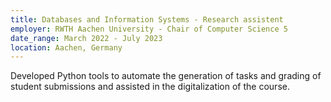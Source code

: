 ```yaml
---
title: Databases and Information Systems - Research assistent
employer: RWTH Aachen University - Chair of Computer Science 5
date_range: March 2022 - July 2023
location: Aachen, Germany
---
```

Developed Python tools to automate the generation of tasks and grading of student submissions and assisted in the digitalization of the course.
